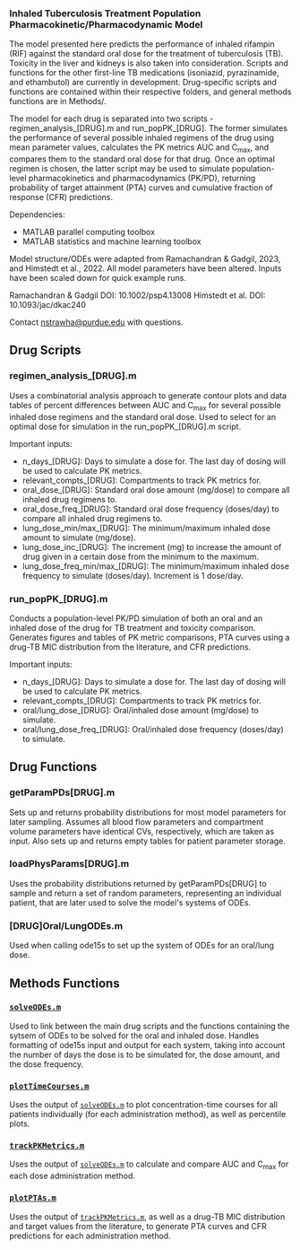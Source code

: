 ### Inhaled Tuberculosis Treatment Population Pharmacokinetic/Pharmacodynamic Model

The model presented here predicts the performance of inhaled rifampin (RIF) against the standard oral dose for the treatment of tuberculosis (TB). Toxicity in the liver and kidneys is also taken into consideration. Scripts and functions for the other first-line TB medications (isoniazid, pyrazinamide, and ethambutol) are currently in development. Drug-specific scripts and functions are contained within their respective folders, and general methods functions are in Methods/.

The model for each drug is separated into two scripts - regimen_analysis_[DRUG].m and run_popPK_[DRUG]. The former simulates the performance of several possible inhaled regimens of the drug using mean parameter values, calculates the PK metrics AUC and C<sub>max</sub>, and compares them to the standard oral dose for that drug. Once an optimal regimen is chosen, the latter script may be used to simulate population-level pharmacokinetics and pharmacodynamics (PK/PD), returning probability of target attainment (PTA) curves and cumulative fraction of response (CFR) predictions.

Dependencies:
- MATLAB parallel computing toolbox
- MATLAB statistics and machine learning toolbox

Model structure/ODEs were adapted from Ramachandran & Gadgil, 2023, and Himstedt et al., 2022. All model parameters have been altered. Inputs have been scaled down for quick example runs.

Ramachandran & Gadgil DOI: 10.1002/psp4.13008
Himstedt et al. DOI: 10.1093/jac/dkac240

Contact nstrawha@purdue.edu with questions.

## Drug Scripts

### regimen_analysis_[DRUG].m

Uses a combinatorial analysis approach to generate contour plots and data tables of percent differences between AUC and C<sub>max</sub> for several possible inhaled dose regimens and the standard oral dose. Used to select for an optimal dose for simulation in the run_popPK_[DRUG].m script.

Important inputs:
- n_days_[DRUG]: Days to simulate a dose for. The last day of dosing will be used to calculate PK metrics.
- relevant_compts_[DRUG]: Compartments to track PK metrics for.
- oral_dose_[DRUG]: Standard oral dose amount (mg/dose) to compare all inhaled drug regimens to.
- oral_dose_freq_[DRUG]: Standard oral dose frequency (doses/day) to compare all inhaled drug regimens to.
- lung_dose_min/max_[DRUG]: The minimum/maximum inhaled dose amount to simulate (mg/dose).
- lung_dose_inc_[DRUG]: The increment (mg) to increase the amount of drug given in a certain dose from the minimum to the maximum.
- lung_dose_freq_min/max_[DRUG]: The minimum/maximum inhaled dose frequency to simulate (doses/day). Increment is 1 dose/day.

### run_popPK_[DRUG].m

Conducts a population-level PK/PD simulation of both an oral and an inhaled dose of the drug for TB treatment and toxicity comparison. Generates figures and tables of PK metric comparisons, PTA curves using a drug-TB MIC distribution from the literature, and CFR predictions.

Important inputs:
- n_days_[DRUG]: Days to simulate a dose for. The last day of dosing will be used to calculate PK metrics.
- relevant_compts_[DRUG]: Compartments to track PK metrics for.
- oral/lung_dose_[DRUG]: Oral/inhaled dose amount (mg/dose) to simulate.
- oral/lung_dose_freq_[DRUG]: Oral/inhaled dose frequency (doses/day) to simulate.

## Drug Functions

### getParamPDs[DRUG].m

Sets up and returns probability distributions for most model parameters for later sampling. Assumes all blood flow parameters and compartment volume parameters have identical CVs, respectively, which are taken as input. Also sets up and returns empty tables for patient parameter storage.

### loadPhysParams[DRUG].m

Uses the probability distributions returned by getParamPDs[DRUG] to sample and return a set of random parameters, representing an individual patient, that are later used to solve the model's systems of ODEs.

### [DRUG]Oral/LungODEs.m

Used when calling ode15s to set up the system of ODEs for an oral/lung dose. 

## Methods Functions

### [`solveODEs.m`](methods/solveODEs.m)

Used to link between the main drug scripts and the functions containing the sytsem of ODEs to be solved for the oral and inhaled dose. Handles formatting of ode15s input and output for each system, taking into account the number of days the dose is to be simulated for, the dose amount, and the dose frequency.

### [`plotTimeCourses.m`](methods/plotTimeCourses.m)

Uses the output of [`solveODEs.m`](methods/solveODEs.m) to plot concentration-time courses for all patients individually (for each administration method), as well as percentile plots. 

### [`trackPKMetrics.m`](methods/trackPKMetrics.m)

Uses the output of [`solveODEs.m`](methods/solveODEs.m) to calculate and compare AUC and C<sub>max</sub> for each dose administration method.

### [`plotPTAs.m`](methods/plotPTAs.m)

Uses the output of [`trackPKMetrics.m`](methods/trackPKMetrics.m), as well as a drug-TB MIC distribution and target values from the literature, to generate PTA curves and CFR predictions for each administration method.